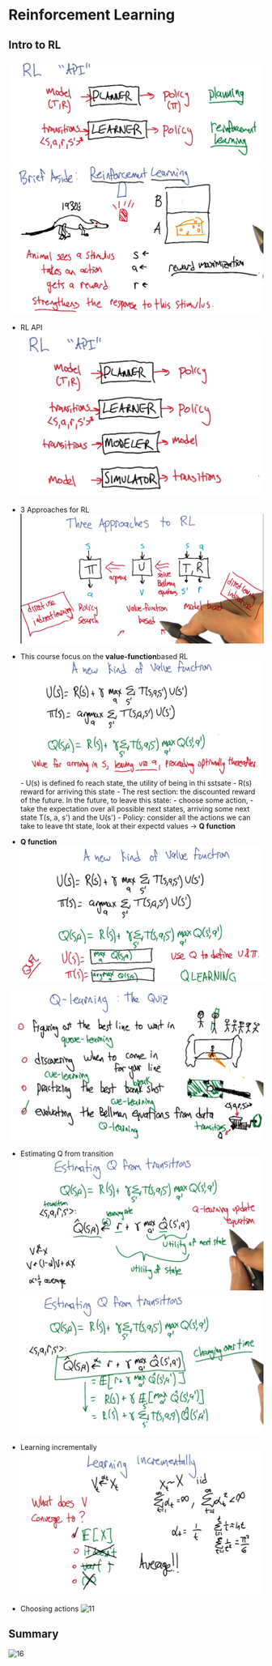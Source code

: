 # Reinforcement Learning
## Intro to RL
![02](https://raw.githubusercontent.com/suereey/ML7641_Fall2021_StudyNotes/main/Screenshot/RL1_RL2/02.PNG)
![03](https://raw.githubusercontent.com/suereey/ML7641_Fall2021_StudyNotes/main/Screenshot/RL1_RL2/03.PNG)
- RL API
![04](https://raw.githubusercontent.com/suereey/ML7641_Fall2021_StudyNotes/main/Screenshot/RL1_RL2/04.PNG)
- 3 Approaches for RL
![05](https://raw.githubusercontent.com/suereey/ML7641_Fall2021_StudyNotes/main/Screenshot/RL1_RL2/05.PNG)
- This course focus on the **value-function**based RL
    ![06](https://raw.githubusercontent.com/suereey/ML7641_Fall2021_StudyNotes/main/Screenshot/RL1_RL2/06.PNG)
        - U(s) is defined fo reach state, the utility of being in thi sstsate
        - R(s) reward for arriving this state
        - The rest section: the discounted reward of the future. In the future, to leave this state:
            - choose some action, 
            - take the expectation over all possible next states, arriving some next state T(s, a, s') and the U(s')
        - Policy: consider all the actions we can take to leave tht state, look at their expectd values -> **Q function**

- **Q function**
![07](https://raw.githubusercontent.com/suereey/ML7641_Fall2021_StudyNotes/main/Screenshot/RL1_RL2/07.PNG)

![08](https://raw.githubusercontent.com/suereey/ML7641_Fall2021_StudyNotes/main/Screenshot/RL1_RL2/08.PNG)
- Estimating Q from transition
![09](https://raw.githubusercontent.com/suereey/ML7641_Fall2021_StudyNotes/main/Screenshot/RL1_RL2/09.PNG)
![11](https://raw.githubusercontent.com/suereey/ML7641_Fall2021_StudyNotes/main/Screenshot/RL1_RL2/11.PNG)
- Learning incrementally
![10](https://raw.githubusercontent.com/suereey/ML7641_Fall2021_StudyNotes/main/Screenshot/RL1_RL2/10.PNG)

- Choosing actions
![11]()

## Summary
![16]()